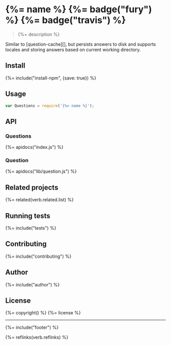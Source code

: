 # {%= name %} {%= badge("fury") %} {%= badge("travis") %}

> {%= description %}

Similar to [question-cache][], but persists answers to disk and supports locales and storing answers based on current working directory.

<!-- toc -->

## Install
{%= include("install-npm", {save: true}) %}

## Usage

```js
var Questions = require('{%= name %}');
```

## API
### Questions
{%= apidocs("index.js") %}

### Question
{%= apidocs("lib/question.js") %}

## Related projects
{%= related(verb.related.list) %}  

## Running tests
{%= include("tests") %}

## Contributing
{%= include("contributing") %}

## Author
{%= include("author") %}

## License
{%= copyright() %}
{%= license %}

***

{%= include("footer") %}

{%= reflinks(verb.reflinks) %}
